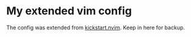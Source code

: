 # My extended vim config

The config was extended from [kickstart.nvim](https://github.com/nvim-lua/kickstart.nvim).
Keep in here for backup.
